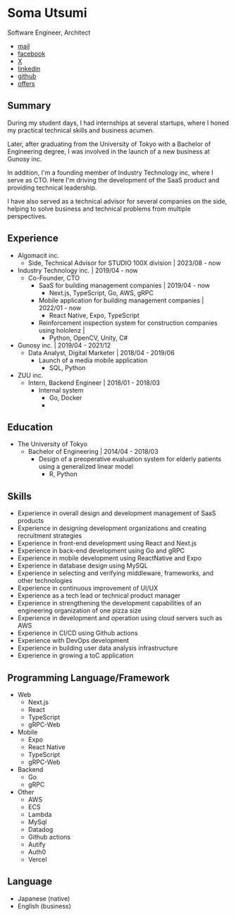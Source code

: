 # Soma Utsumi
Software Engineer, Architect
- [mail](soma03432303@gmail.com)
- [facebook](https://www.facebook.com/soma.utsumi)
- [X](https://twitter.com/soma00333)
- [linkedin](https://www.linkedin.com/in/soma-utsumi-278a87178/)
- [github](https://github.com/soma00333)
- [offers]( https://offers.jp/pub/w/JrwUBEQsSRUW6XkLjg46jTKt)

## Summary 
During my student days, I had internships at several startups, where I honed my practical technical skills and business acumen.

Later, after graduating from the University of Tokyo with a Bachelor of Engineering degree, I was involved in the launch of a new business at Gunosy inc.

In addition, I'm a founding member of Industry Technology inc, where I serve as CTO. Here I'm driving the development of the SaaS product and providing technical leadership.

I have also served as a technical advisor for several companies on the side, helping to solve business and technical problems from multiple perspectives.

## Experience
- Algomacit inc.
  - Side, Technical Advisor for STUDIO 100X division \| 2023/08 - now
- Industry Technology inc. \| 2019/04 - now
  - Co-Founder, CTO
    - SaaS for building management companies \| 2019/04 - now
      - Next.js, TypeScript, Go, AWS, gRPC
    - Mobile application for building management companies \| 2022/01 - now
      - React Native, Expo, TypeScript
    - Reinforcement inspection system for construction companies using hololenz \| 
      - Python, OpenCV, Unity, C#
- Gunosy inc. \| 2019/04 - 2021/12
  - Data Analyst, Digital Marketer \| 2018/04 - 2019/06
    - Launch of a media mobile application
      - SQL, Python
- ZUU inc.
  - Intern, Backend Engineer \| 2018/01 - 2018/03
    - Internal system
      - Go, Docker
      - 
## Education
- The University of Tokyo
  - Bachelor of Engineering \| 2014/04 - 2018/03
    - Design of a preoperative evaluation system for elderly patients using a generalized linear model
      - R, Python
  
## Skills
- Experience in overall design and development management of SaaS products
- Experience in designing development organizations and creating recruitment strategies
- Experience in front-end development using React and Next.js
- Experience in back-end development using Go and gRPC
- Experience in mobile development using ReactNative and Expo
- Experience in database design using MySQL
- Experience in selecting and verifying middleware, frameworks, and other technologies
- Experience in continuous improvement of UI/UX
- Experience as a tech lead or technical product manager
- Experience in strengthening the development capabilities of an engineering organization of one pizza size
- Experience in development and operation using cloud servers such as AWS
- Experience in CI/CD using Github actions
- Experience with DevOps development
- Experience in building user data analysis infrastructure
- Experience in growing a toC application

## Programming Language/Framework
- Web
  - Next.js
  - React
  - TypeScript
  - gRPC-Web
- Mobile
  - Expo
  - React Native
  - TypeScript
  - gRPC-Web
- Backend
  - Go
  - gRPC
- Other
  - AWS
  - ECS
  - Lambda
  - MySql
  - Datadog
  - Github actions
  - Autify
  - Auth0
  - Vercel

## Language
- Japanese (native)
- English (business)





